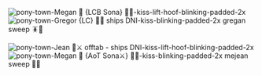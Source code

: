 ![pony-town-Megan 🌻 {LCB Sona} 🐛💛-kiss-lift-hoof-blinking-padded-2x](https://github.com/user-attachments/assets/69494930-ccec-47af-bcd2-7759fd036df8)
![pony-town-Gregor {LC} 🐛🌻 ships DNI-kiss-blinking-padded-2x](https://github.com/user-attachments/assets/cc220ffb-fe19-45e7-b3b9-33305f98b6cc)
gregan sweep 🪳🌻

![pony-town-Jean 🍒⚔ offtab - ships DNI-kiss-lift-hoof-blinking-padded-2x](https://github.com/user-attachments/assets/f6c1a5ce-2e47-43ec-a9c3-109642309958)
![pony-town-Megan 🌻 {AoT Sona⚔} 🌻🍒-kiss-blinking-padded-2x](https://github.com/user-attachments/assets/02aab77b-9e02-4afd-9bff-33e3c4083b19)
mejean sweep 🌻🍒
